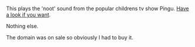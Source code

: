 This plays the 'noot' sound from the popular childrens tv show Pingu. [Have a look if you want](http://noot.space).

Nothing else.

The domain was on sale so obviously I had to buy it.
